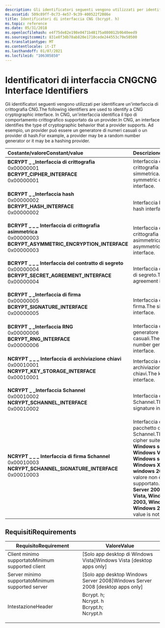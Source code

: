 ```yaml
---
description: Gli identificatori seguenti vengono utilizzati per identificare un'interfaccia di crittografia CNG.
ms.assetid: 509c89ff-0c73-4e57-9c39-400522f2086e
title: Identificatori di interfaccia CNG (bcrypt. h)
ms.topic: reference
ms.date: 05/31/2018
ms.openlocfilehash: e4f75de82e198e0471b48175a080012b9b40eed9
ms.sourcegitcommit: 831e8f3db78ab820e1710cede244553c70e50500
ms.translationtype: MT
ms.contentlocale: it-IT
ms.lasthandoff: 01/07/2021
ms.locfileid: "106305850"
---
```

# <a name="cng-interface-identifiers"></a><span data-ttu-id="c2a0f-103">Identificatori di interfaccia CNG</span><span class="sxs-lookup"><span data-stu-id="c2a0f-103">CNG Interface Identifiers</span></span>

<span data-ttu-id="c2a0f-104">Gli identificatori seguenti vengono utilizzati per identificare un'interfaccia di crittografia CNG.</span><span class="sxs-lookup"><span data-stu-id="c2a0f-104">The following identifiers are used to identify a CNG cryptographic interface.</span></span> <span data-ttu-id="c2a0f-105">In CNG, un'interfaccia identifica il tipo di comportamento crittografico supportato da un provider.</span><span class="sxs-lookup"><span data-stu-id="c2a0f-105">In CNG, an interface identifies the type of cryptographic behavior that a provider supports.</span></span> <span data-ttu-id="c2a0f-106">Ad esempio, un provider può essere un generatore di numeri casuali o un provider di hash.</span><span class="sxs-lookup"><span data-stu-id="c2a0f-106">For example, a provider may be a random number generator or it may be a hashing provider.</span></span>



| <span data-ttu-id="c2a0f-107">Costante/valore</span><span class="sxs-lookup"><span data-stu-id="c2a0f-107">Constant/value</span></span>                                                                                                                                                                                                                                                                                             | <span data-ttu-id="c2a0f-108">Descrizione</span><span class="sxs-lookup"><span data-stu-id="c2a0f-108">Description</span></span>                                                                                                                                                                       |
|:-----------------------------------------------------------------------------------------------------------------------------------------------------------------------------------------------------------------------------------------------------------------------------------------------------------|:----------------------------------------------------------------------------------------------------------------------------------------------------------------------------------|
| <span id="BCRYPT_CIPHER_INTERFACE"></span><span id="bcrypt_cipher_interface"></span><dl> <span data-ttu-id="c2a0f-109"><dt>**BCRYPT \_ \_Interfaccia di crittografia**</dt> <dt>0x00000001</dt></span><span class="sxs-lookup"><span data-stu-id="c2a0f-109"><dt>**BCRYPT\_CIPHER\_INTERFACE**</dt> <dt>0x00000001</dt></span></span> </dl>                                               | <span data-ttu-id="c2a0f-110">Interfaccia di crittografia simmetrica.</span><span class="sxs-lookup"><span data-stu-id="c2a0f-110">The symmetric cipher interface.</span></span><br/>                                                                                                                                        |
| <span id="BCRYPT_HASH_INTERFACE"></span><span id="bcrypt_hash_interface"></span><dl> <span data-ttu-id="c2a0f-111"><dt>**BCRYPT \_ \_Interfaccia hash**</dt> <dt>0x00000002</dt></span><span class="sxs-lookup"><span data-stu-id="c2a0f-111"><dt>**BCRYPT\_HASH\_INTERFACE**</dt> <dt>0x00000002</dt></span></span> </dl>                                                     | <span data-ttu-id="c2a0f-112">Interfaccia hash.</span><span class="sxs-lookup"><span data-stu-id="c2a0f-112">The hash interface.</span></span><br/>                                                                                                                                                    |
| <span id="BCRYPT_ASYMMETRIC_ENCRYPTION_INTERFACE"></span><span id="bcrypt_asymmetric_encryption_interface"></span><dl> <span data-ttu-id="c2a0f-113"><dt>**BCRYPT \_ \_ \_ Interfaccia di crittografia asimmetrica**</dt> <dt>0x00000003</dt></span><span class="sxs-lookup"><span data-stu-id="c2a0f-113"><dt>**BCRYPT\_ASYMMETRIC\_ENCRYPTION\_INTERFACE**</dt> <dt>0x00000003</dt></span></span> </dl> | <span data-ttu-id="c2a0f-114">Interfaccia di crittografia asimmetrica.</span><span class="sxs-lookup"><span data-stu-id="c2a0f-114">The asymmetric encryption interface.</span></span><br/>                                                                                                                                   |
| <span id="BCRYPT_SECRET_AGREEMENT_INTERFACE"></span><span id="bcrypt_secret_agreement_interface"></span><dl> <span data-ttu-id="c2a0f-115"><dt>**BCRYPT \_ \_ \_ Interfaccia del contratto di segreto**</dt> <dt>0x00000004</dt></span><span class="sxs-lookup"><span data-stu-id="c2a0f-115"><dt>**BCRYPT\_SECRET\_AGREEMENT\_INTERFACE**</dt> <dt>0x00000004</dt></span></span> </dl>                | <span data-ttu-id="c2a0f-116">Interfaccia dell'accordo di segreto.</span><span class="sxs-lookup"><span data-stu-id="c2a0f-116">The secret agreement interface.</span></span><br/>                                                                                                                                        |
| <span id="BCRYPT_SIGNATURE_INTERFACE"></span><span id="bcrypt_signature_interface"></span><dl> <span data-ttu-id="c2a0f-117"><dt>**BCRYPT \_ \_Interfaccia di firma**</dt> <dt>0x00000005</dt></span><span class="sxs-lookup"><span data-stu-id="c2a0f-117"><dt>**BCRYPT\_SIGNATURE\_INTERFACE**</dt> <dt>0x00000005</dt></span></span> </dl>                                      | <span data-ttu-id="c2a0f-118">Interfaccia della firma.</span><span class="sxs-lookup"><span data-stu-id="c2a0f-118">The signature interface.</span></span><br/>                                                                                                                                               |
| <span id="BCRYPT_RNG_INTERFACE"></span><span id="bcrypt_rng_interface"></span><dl> <span data-ttu-id="c2a0f-119"><dt>**BCRYPT \_ \_Interfaccia RNG**</dt> <dt>0x00000006</dt></span><span class="sxs-lookup"><span data-stu-id="c2a0f-119"><dt>**BCRYPT\_RNG\_INTERFACE**</dt> <dt>0x00000006</dt></span></span> </dl>                                                        | <span data-ttu-id="c2a0f-120">Interfaccia del generatore di numeri casuali.</span><span class="sxs-lookup"><span data-stu-id="c2a0f-120">The random number generator interface.</span></span><br/>                                                                                                                                 |
| <span id="NCRYPT_KEY_STORAGE_INTERFACE"></span><span id="ncrypt_key_storage_interface"></span><dl> <span data-ttu-id="c2a0f-121"><dt>**NCRYPT \_ \_ \_ Interfaccia di archiviazione chiavi**</dt> <dt>0x00010001</dt></span><span class="sxs-lookup"><span data-stu-id="c2a0f-121"><dt>**NCRYPT\_KEY\_STORAGE\_INTERFACE**</dt> <dt>0x00010001</dt></span></span> </dl>                               | <span data-ttu-id="c2a0f-122">Interfaccia di archiviazione delle chiavi.</span><span class="sxs-lookup"><span data-stu-id="c2a0f-122">The key storage interface.</span></span><br/>                                                                                                                                             |
| <span id="NCRYPT_SCHANNEL_INTERFACE"></span><span id="ncrypt_schannel_interface"></span><dl> <span data-ttu-id="c2a0f-123"><dt>**NCRYPT \_ \_Interfaccia Schannel**</dt> <dt>0x00010002</dt></span><span class="sxs-lookup"><span data-stu-id="c2a0f-123"><dt>**NCRYPT\_SCHANNEL\_INTERFACE**</dt> <dt>0x00010002</dt></span></span> </dl>                                         | <span data-ttu-id="c2a0f-124">Interfaccia della firma Schannel.</span><span class="sxs-lookup"><span data-stu-id="c2a0f-124">The Schannel signature interface.</span></span><br/>                                                                                                                                      |
| <span id="NCRYPT_SCHANNEL_SIGNATURE_INTERFACE"></span><span id="ncrypt_schannel_signature_interface"></span><dl> <span data-ttu-id="c2a0f-125"><dt>**NCRYPT \_ \_ \_ Interfaccia di firma Schannel**</dt> <dt>0x00010003</dt></span><span class="sxs-lookup"><span data-stu-id="c2a0f-125"><dt>**NCRYPT\_SCHANNEL\_SIGNATURE\_INTERFACE**</dt> <dt>0x00010003</dt></span></span> </dl>          | <span data-ttu-id="c2a0f-126">Interfaccia del pacchetto di crittografia Schannel.</span><span class="sxs-lookup"><span data-stu-id="c2a0f-126">The Schannel cipher suite interface.</span></span><br/> <span data-ttu-id="c2a0f-127">**Windows server 2008, Windows Vista, Windows server 2003, Windows XP e windows 2000:** Questo valore non è supportato.</span><span class="sxs-lookup"><span data-stu-id="c2a0f-127">**Windows Server 2008, Windows Vista, Windows Server 2003, Windows XP and Windows 2000:** This value is not supported.</span></span><br/> |



## <a name="requirements"></a><span data-ttu-id="c2a0f-128">Requisiti</span><span class="sxs-lookup"><span data-stu-id="c2a0f-128">Requirements</span></span>



| <span data-ttu-id="c2a0f-129">Requisito</span><span class="sxs-lookup"><span data-stu-id="c2a0f-129">Requirement</span></span> | <span data-ttu-id="c2a0f-130">Valore</span><span class="sxs-lookup"><span data-stu-id="c2a0f-130">Value</span></span> |
|-------------------------------------|-----------------------------------------------------------------------------------------------------------------------------------------------------|
| <span data-ttu-id="c2a0f-131">Client minimo supportato</span><span class="sxs-lookup"><span data-stu-id="c2a0f-131">Minimum supported client</span></span><br/> | <span data-ttu-id="c2a0f-132">\[Solo app desktop di Windows Vista\]</span><span class="sxs-lookup"><span data-stu-id="c2a0f-132">Windows Vista \[desktop apps only\]</span></span><br/>                                                                                                      |
| <span data-ttu-id="c2a0f-133">Server minimo supportato</span><span class="sxs-lookup"><span data-stu-id="c2a0f-133">Minimum supported server</span></span><br/> | <span data-ttu-id="c2a0f-134">\[Solo app desktop Windows Server 2008\]</span><span class="sxs-lookup"><span data-stu-id="c2a0f-134">Windows Server 2008 \[desktop apps only\]</span></span><br/>                                                                                                |
| <span data-ttu-id="c2a0f-135">Intestazione</span><span class="sxs-lookup"><span data-stu-id="c2a0f-135">Header</span></span><br/>                   | <dl> <span data-ttu-id="c2a0f-136"><dt>Bcrypt. h; </dt> <dt>Ncrypt. h</dt></span><span class="sxs-lookup"><span data-stu-id="c2a0f-136"><dt>Bcrypt.h; </dt> <dt>Ncrypt.h</dt></span></span> </dl> |



 

 




